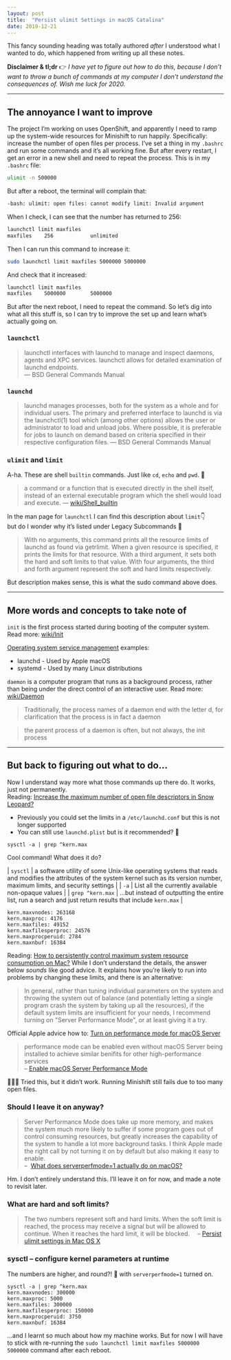 ```yaml
---
layout: post
title:  "Persist ulimit Settings in macOS Catalina"
date: 2019-12-21
---
```


This fancy sounding heading was totally authored _after_ I understood what I wanted to do, which happened from writing up all these notes.

**Disclaimer & tl;dr** 👉 _I have yet to figure out how to do this, because I don’t want to throw a bunch of commands at my computer I don’t understand the consequences of. Wish me luck for 2020._

---

## The annoyance I want to improve

The project I’m working on uses OpenShift, and apparently I need to ramp up the system-wide resources for Minishift to run happily. Specifically: increase the number of open files per process. I’ve set a thing in my `.bashrc` and run some commands and it’s all working fine. But after every restart, I get an error in a new shell and need to repeat the process. This is in my `.bashrc` file:

```bash
ulimit -n 500000
```

But after a reboot, the terminal will complain that:

```bash
-bash: ulimit: open files: cannot modify limit: Invalid argument
```

When I check, I can see that the number has returned to 256:

```bash
launchctl limit maxfiles
maxfiles    256            unlimited
```

Then I can run this command to increase it:

```bash
sudo launchctl limit maxfiles 5000000 5000000
```

And check that it increased:

```bash
launchctl limit maxfiles
maxfiles    5000000        5000000
```

But after the next reboot, I need to repeat the command. So let’s dig into what all this stuff is, so I can try to improve the set up and learn what’s actually going on.

### `launchctl`

> launchctl interfaces with launchd to manage and inspect daemons, agents and XPC services. launchctl allows for detailed examination of launchd endpoints. <br> —&nbsp;BSD General Commands Manual


### `launchd`

> launchd manages processes, both for the system as a whole and for individual users.
> The primary and preferred interface to launchd is via the launchctl(1) tool which (among other options) allows the user or administrator to load and unload jobs. Where possible, it is preferable for jobs to launch on demand based on criteria specified in their respective configuration files. —&nbsp;BSD General Commands Manual


### `ulimit` and `limit`

A-ha. These are shell `builtin` commands. Just like `cd`, `echo` and `pwd`. 🤩

> a command or a function that is executed directly in the shell itself, instead of an external executable program which the shell would load and execute. —&nbsp;[wiki/Shell_builtin](https://en.wikipedia.org/wiki/Shell_builtin)

In the man page for `launchctl` I can find this description about `limit`👇<br> but do I wonder why it’s listed under Legacy Subcommands 🤔

> With no arguments, this command prints all the resource limits of launchd as found via getrlimit.  When a given resource is specified, it prints the limits for that resource. With a third argument, it sets both the hard and soft limits to that value. With four arguments, the third and forth argument represent the soft and hard limits respectively.

But description makes sense, this is what the sudo command above does.

---

## More words and concepts to take note of

`init` is the first process started during booting of the computer system. Read more: [wiki/Init](https://en.wikipedia.org/wiki/Init)

[Operating system service management](https://en.wikipedia.org/wiki/Operating_system_service_management) examples:
* launchd - Used by Apple macOS
* systemd - Used by many Linux distributions

`daemon` is a computer program that runs as a background process, rather than being under the direct control of an interactive user. Read more: [wiki/Daemon](https://en.wikipedia.org/wiki/Daemon_(computing))

> Traditionally, the process names of a daemon end with the letter d, for clarification that the process is in fact a daemon

> the parent process of a daemon is often, but not always, the init process

---

## But back to figuring out what to do…

Now I understand way more what those commands up there do. It works, just not permanently.<br>
Reading: [Increase the maximum number of open file descriptors in Snow Leopard?](https://config9.com/linux/macosx/increase-the-maximum-number-of-open-file-descriptors-in-snow-leopard/)

* Previously you could set the limits in a `/etc/launchd.conf` but this is not longer supported
* You can still use `launchd.plist` but is it recommended? 🧐

```
sysctl -a | grep ^kern.max
```

Cool command! What does it do?

| `sysctl` | a software utility of some Unix-like operating systems that reads and modifies the attributes of the system kernel such as its version number, maximum limits, and security settings |
| `-a` | List all the currently available non-opaque values |
| `grep ^kern.max` | …but instead of outputting the entire list, run a search and just return results that include `kern.max` |

```
kern.maxvnodes: 263168
kern.maxproc: 4176
kern.maxfiles: 49152
kern.maxfilesperproc: 24576
kern.maxprocperuid: 2784
kern.maxnbuf: 16384
```

Reading: [How to persistently control maximum system resource consumption on Mac?](https://unix.stackexchange.com/questions/108174/how-to-persistently-control-maximum-system-resource-consumption-on-mac/#answer-548808) While I don’t understand the details, the answer below _sounds_ like good advice. It explains how you’re likely to run into problems by changing these limits, and there is an alternative:

> In general, rather than tuning individual parameters on the system and throwing the system out of balance (and potentially letting a single program crash the system by taking up all the resources), if the default system limits are insufficient for your needs, I recommend turning on "Server Performance Mode", or at least giving it a try.

Official Apple advice how to: [Turn on performance mode for macOS Server](https://support.apple.com/en-us/HT202528)


> performance mode can be enabled even without macOS Server being installed to achieve similar benifits for other high-performance services<br> –&nbsp;[Enable macOS Server Performance Mode](https://gist.github.com/davidalger/a3afa2410a40ce6ae59d4e6a3b18e5c7)

🤷🏻‍♀️ Tried this, but it didn’t work. Running Minishift still fails due to too many open files.

### Should I leave it on anyway?

> Server Performance Mode does take up more memory, and makes the system much more likely to suffer if some program goes out of control consuming resources, but greatly increases the capability of the system to handle a lot more background tasks. I think Apple made the right call by not turning it on by default but also making it easy to enable.<br>–&nbsp; [What does serverperfmode=1 actually do on macOS?](https://apple.stackexchange.com/questions/264958/what-does-serverperfmode-1-actually-do-on-macos/373026#373026)

Hm. I don’t entirely understand this. I’ll leave it on for now, and made a note to revisit later.

### What are hard and soft limits?

> The two numbers represent soft and hard limits. When the soft limit is reached, the process may receive a signal but will be allowed to continue. When it reaches the hard limit, it will be blocked. &emsp;–&nbsp;[Persist ulimit settings in Mac OS X](https://coderwall.com/p/lfjoaq/persist-ulimit-settings-in-mac-os-x)

### sysctl – configure kernel parameters at runtime

The numbers are higher, and round?! 🤔 with `serverperfmode=1` turned on.

```
sysctl -a | grep ^kern.max
kern.maxvnodes: 300000
kern.maxproc: 5000
kern.maxfiles: 300000
kern.maxfilesperproc: 150000
kern.maxprocperuid: 3750
kern.maxnbuf: 16384
```

…and I learnt so much about how my machine works. But for now I will have to stick with re-running the `sudo launchctl limit maxfiles 5000000 5000000` command after each reboot.
